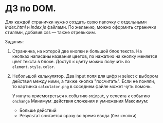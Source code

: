 # ДЗ по DOM.

Для каждой странички нужно создать свою папочку с отдельными *index.html* и *index.js* файлами.
По желанию, можно оформить странички стилями, добавив css — также отревьюим.

Задания:

1. Страничка, на которой две кнопки и большой блок текста. На кнопках написаны названия цветов, по нажатию на кнопку меняется цвет текста в блоке.
Доступ к цвету можно получить по `element.style.color`.

2. Небольшой калькулятор. 
    Два input поля для цифр и select с выбором действия между ними, а также кнопка "посчитать". Если не поняли, то картинка `сalculator.png` в соседнем файле может чуть помочь. 

    У инпута присмотреться к событию `oninput`, у селекта к событию `onchange` 
    Минимум: действия сложения и умножения
    Максимум:
    - Больше действий
    - Результат считается сразу во время ввода (без кнопки)